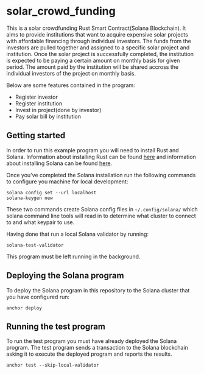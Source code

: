 # solar_crowd_funding

This is a solar crowdfunding Rust Smart Contract(Solana Blockchain).
It aims to provide institutions that want to acquire expensive solar projects with affordable financing through individual investors.
The funds from the investors are pulled together and assigned to a specific solar project and institution. 
Once the solar project is successfully completed, the institution is expected to be paying a certain amount on monthly basis for given period.
The amount paid by the institution will be shared accross the individual investors of the project on monthly basis.

Below are some features contained in the program:

- Register investor
- Register institution
- Invest in project(done by investor)
- Pay solar bill by institution

## Getting started

In order to run this example program you will need to install Rust and
Solana. Information about installing Rust can be found
[here](https://rustup.rs/) and information about installing Solana can
be found [here](https://docs.solana.com/cli/install-solana-cli-tools).

Once you've completed the Solana installation run the following
commands to configure you machine for local development:

```
solana config set --url localhost
solana-keygen new
```

These two commands create Solana config files in `~/.config/solana/`
which solana command line tools will read in to determine what cluster
to connect to and what keypair to use.

Having done that run a local Solana validator by running:

```
solana-test-validator
```

This program must be left running in the background.

## Deploying the Solana program

To deploy the Solana program in this repository to the Solana cluster
that you have configured run:

```
anchor deploy
```

## Running the test program

To run the test program you must have already deployed the Solana
program. The test program sends a transaction to the Solana
blockchain asking it to execute the deployed program and reports the
results.

```
anchor test --skip-local-validator
```

